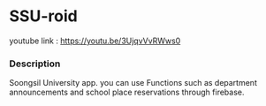 # SSU-roid

youtube link : <https://youtu.be/3UjqvVvRWws0>  <br/>

### Description

Soongsil University app.
you can use Functions such as department announcements and school place reservations through firebase.
